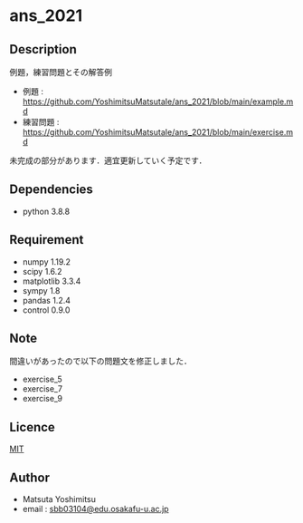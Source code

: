 # ans_2021


## Description
例題，練習問題とその解答例

* 例題 : <https://github.com/YoshimitsuMatsutaIe/ans_2021/blob/main/example.md>
* 練習問題 : <https://github.com/YoshimitsuMatsutaIe/ans_2021/blob/main/exercise.md>

未完成の部分があります．適宜更新していく予定です．

## Dependencies

* python 3.8.8


## Requirement

* numpy 1.19.2
* scipy 1.6.2
* matplotlib 3.3.4
* sympy 1.8
* pandas 1.2.4
* control 0.9.0


## Note

間違いがあったので以下の問題文を修正しました．
* exercise_5
* exercise_7
* exercise_9


## Licence

[MIT](https://github.com/YoshimitsuMatsutaIe/ans_2021/blob/main/LICENSE)

## Author

* Matsuta Yoshimitsu
* email : <sbb03104@edu.osakafu-u.ac.jp>
